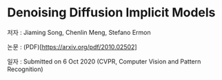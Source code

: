# Denoising Diffusion Implicit Models

저자 : Jiaming Song, Chenlin Meng, Stefano Ermon

논문 : (PDF)[https://arxiv.org/pdf/2010.02502]

일자 : Submitted on 6 Oct 2020  (CVPR, Computer Vision and Pattern Recognition)
